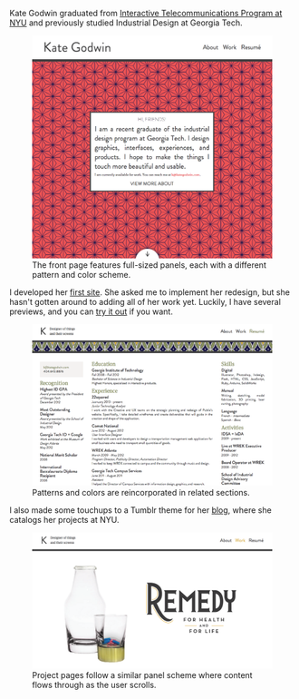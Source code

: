 Kate Godwin graduated from [Interactive Telecommunications Program at NYU](http://itp.nyu.edu/itp/) and previously studied Industrial Design at Georgia Tech.

<figure>
    <a class="media-image" href="/images/kate-godwin/1.png">
       <img src="/images/kate-godwin/1.png" alt="Front page" />
    </a>
    <figcaption>
        The front page features full-sized panels, each with a different pattern and color scheme.
    </figcaption>
</figure>

I developed her [first site](http://kategodwin.com). She asked me to implement her redesign, but she hasn't gotten around to adding all of her work yet. Luckily, I have several previews, and you can [try it out](http://kategodwin.com/dev/) if you want.

<figure>
    <a class="media-image" href="/images/kate-godwin/2.png">
       <img src="/images/kate-godwin/2.png" alt="Kate's résumé"/>
    </a>
    <figcaption>Patterns and colors are reincorporated in related sections.</figcaption>
</figure>

I also made some touchups to a Tumblr theme for her [blog](http://make.kategodwin.com), where she catalogs her projects at NYU.

<figure class="media-reverse media-image-medium">
    <a class="media-image" href="/images/kate-godwin/3.png">
       <img src="/images/kate-godwin/3.png" alt="Kate's Remedy carafe" />
    </a>
    <figcaption>
        Project pages follow a similar panel scheme where content flows through as the user scrolls.
    </figcaption>
</figure>
